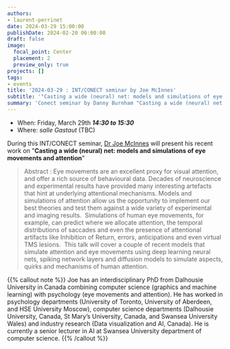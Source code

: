 ```yaml
---
authors:
- laurent-perrinet
date: 2024-03-29 15:00:00
publishDate: 2024-02-20 06:00:00
draft: false
image:
  focal_point: Center
  placement: 2
  preview_only: true
projects: []
tags:
- events
title: '2024-03-29 : INT/CONECT seminar by Joe McInnes'
subtitle: '"Casting a wide (neural) net: models and simulations of eye movements and attention".'
summary: 'Conect seminar by Danny Burnham "Casting a wide (neural) net: models and simulations of eye movements and attention".'
---
```



* When: Friday, March 29th ***14:30 to 15:30*** 
* Where: _salle Gastaut_ (TBC)

During this INT/CONECT seminar, [Dr Joe McInnes](https://www.swansea.ac.uk/staff/william.macinnes/) will present his recent work on "**Casting a wide (neural) net: models and simulations of eye movements and attention**"

> Abstract : Eye movements are an excellent proxy for visual attention, and offer a rich source of behavioural data. Decades of neuroscience and experimental results have provided many interesting artefacts that hint at underlying attentional mechanisms. Models and simulations of attention allow us the opportunity to implement our best theories and test them against a wide variety of experimental and imaging results.  Simulations of human eye movements, for example, can predict where we allocate attention, the temporal distributions of saccades and even the presence of attentional artifacts like Inhibition of Return, errors, anticipations and even virtual TMS lesions.  This talk will cover a couple of recent models that simulate attention and eye movements using deep learning neural nets, spiking network layers and diffusion models to simulate aspects, quirks and mechanisms of human attention.

{{% callout note %}}
Joe has an interdisciplinary PhD from Dalhousie University in Canada combining computer science (graphics and machine learning) with psychology (eye movements and attention).  He has worked in psychology departments (University of Toronto, University of Aberdeen, and HSE University Moscow), computer science departments (Dalhousie University, Canada, St Mary’s University, Canada, and Swansea University Wales) and industry research (Data visualization and AI, Canada).  He is currently a senior lecturer in AI at Swansea University department of computer science. {{% /callout %}}
